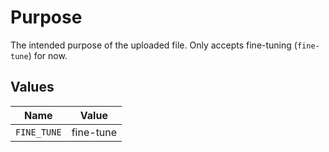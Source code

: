 # Purpose

The intended purpose of the uploaded file. Only accepts fine-tuning (`fine-tune`) for now.


## Values

| Name        | Value       |
| ----------- | ----------- |
| `FINE_TUNE` | fine-tune   |